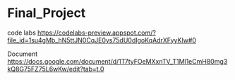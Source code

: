 # Final_Project

code labs https://codelabs-preview.appspot.com/?file_id=1su4gMb_hN5ttJN0CqJE0ys75dU0dIgoKqAdrXFyyKIw#0

Document https://docs.google.com/document/d/1T7tyFOeMXxnTV_T1Ml1eCmH80mg3kQ8G75FZ75L6wKw/edit?tab=t.0
